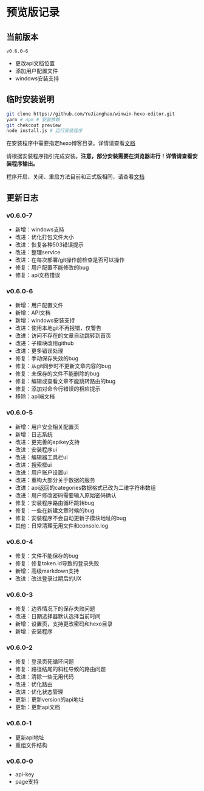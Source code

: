 # 预览版记录

## 当前版本

`v0.6.0-6`

- 更改api文档位置
- 添加用户配置文件
- windows安装支持

## 临时安装说明

```bash
git clone https://github.com/YuJianghao/winwin-hexo-editor.git
yarn # npm # 安装依赖
git chekcout preview
node install.js # 运行安装程序
```

在安装程序中需要指定hexo博客目录。详情请查看[文档](https://yujianghao.github.io/winwin-hexo-editor/guide#%E9%85%8D%E7%BD%AEhexo%E5%8D%9A%E5%AE%A2)

请根据安装程序指引完成安装。**注意，部分安装需要在浏览器进行！详情请查看安装程序输出。**

程序开启、关闭、重启方法目前和正式版相同，请查看[文档](https://yujianghao.github.io/winwin-hexo-editor/guide.html)

## 更新日志

### v0.6.0-7

- 新增：windows支持
- 改进：优化打包文件大小
- 改进：恢复各种503错误提示
- 改进：整理service
- 改进：在每次部署/git操作前检查是否可以操作
- 修复：用户配置不能修改的bug
- 修复：api文档错误

### v0.6.0-6

- 新增：用户配置文件
- 新增：API文档
- 新增：windows安装支持
- 改进：使用本地git不再报错，仅警告
- 改进：访问不存在的文章自动跳转到首页
- 改进：子模块改用github
- 改进：更多错误处理
- 修复：手动保存失效的bug
- 修复：从git同步时不更新文章内容的bug
- 修复：未保存的文件不能删除的bug
- 修复：编辑或查看文章不能跳转路由的bug
- 修复：添加对命令行错误的相应提示
- 移除：api端文档

### v0.6.0-5

- 新增：用户安全相关配置页
- 新增：日志系统
- 改进：更完善的apikey支持
- 改进：安装程序ui
- 改进：编辑器工具栏ui
- 改进：搜索框ui
- 改进：用户账户设置ui
- 改进：重构大部分关于数据的服务
- 改进：api返回的categories数据格式已改为二维字符串数组
- 改进：用户修改密码需要输入原始密码确认
- 修复：安装程序路由循环跳转bug
- 修复：一些在新建文章时候的bug
- 修复：安装程序不会自动更新子模块地址的bug
- 其他：日常清理无用文件和console.log

### v0.6.0-4

- 修复：文件不能保存的bug
- 修复：修复token.id导致的登录失败
- 新增：高级markdown支持
- 改进：改进登录过期后的UX

### v0.6.0-3

- 修复：边界情况下的保存失败问题
- 改进：日期选择器默认选择当前时间
- 新增：设置页，支持更改密码和hexo目录
- 新增：安装程序

### v0.6.0-2

- 修复：登录页死循环问题
- 修复：路径结尾的斜杠导致的路由问题
- 改进：清除一些无用代码
- 改进：优化路由
- 改进：优化状态管理
- 更新：更新version的api地址
- 更新：更新api文档

### v0.6.0-1

- 更新api地址
- 重组文件结构

### v0.6.0-0

- api-key
- page支持
